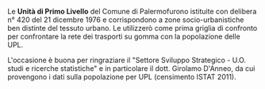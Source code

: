 Le **Unità di Primo Livello** del Comune di Palermofurono istituite con delibera n° 420 del 21 dicembre 1976 e  corrispondono a zone socio-urbanistiche ben distinte del tessuto urbano. Le utilizzerò come prima griglia di confronto per confrontare la rete dei trasporti su gomma con la popolazione delle UPL.

L'occasione è buona per ringraziare 	il "Settore Sviluppo Strategico - U.O. studi e ricerche statistiche" e in particolare il dott. Girolamo D'Anneo, da cui provengono i dati sulla popolazione per UPL (censimento ISTAT 2011).